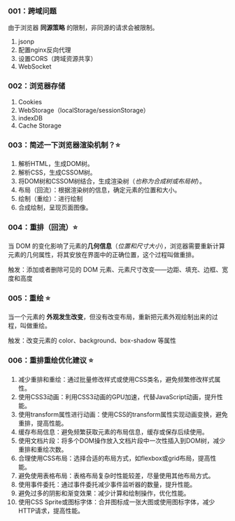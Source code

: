 ### 001：跨域问题

由于浏览器 **同源策略** 的限制，非同源的请求会被限制。

1. jsonp
2. 配置nginx反向代理
3. 设置CORS（跨域资源共享）
4. WebSocket

### 002：浏览器存储

1. Cookies
2. WebStorage（localStorage/sessionStorage）
3. indexDB
4. Cache Storage

### 003：简述一下浏览器渲染机制？⭐️

1. 解析HTML，生成DOM树。
2. 解析CSS，生成CSSOM树。
3. 将DOM树和CSSOM树结合，生成渲染树（*也称为合成树或布局树*）。
4. 布局（回流）：根据渲染树的信息，确定元素的位置和大小。
5. 绘制（重绘）：进行绘制
6. 合成绘制，呈现页面图像。

### 004：重排（回流）⭐️

当 DOM 的变化影响了元素的**几何信息**（*位置和尺寸大小*），浏览器需要重新计算元素的几何属性，将其安放在界面中的正确位置，这个过程叫做重排。 

触发：添加或者删除可见的 DOM 元素、元素尺寸改变——边距、填充、边框、宽度和高度

### 005：重绘 ⭐️

当一个元素的 **外观发生改变**，但没有改变布局，重新把元素外观绘制出来的过程，叫做重绘。 

触发：改变元素的 color、background、box-shadow 等属性

### 006：重排重绘优化建议 ⭐️

1. 减少重排和重绘：通过批量修改样式或使用CSS类名，避免频繁修改样式属性。
2. 使用CSS3动画：利用CSS3动画的GPU加速，代替JavaScript动画，提升性能。
3. 使用transform属性进行动画：使用CSS的transform属性实现动画变换，避免重排，提高性能。
4. 缓存布局信息：避免频繁获取元素的布局信息，缓存或保存后续使用。
5. 使用文档片段：将多个DOM操作放入文档片段中一次性插入到DOM树，减少重排和重绘次数。
6. 合理使用CSS布局：选择合适的布局方式，如flexbox或grid布局，提高性能。
7. 避免使用表格布局：表格布局复杂时性能较差，尽量使用其他布局方式。
8. 使用事件委托：通过事件委托减少事件监听器的数量，提升性能。
9. 避免过多的阴影和渐变效果：减少计算和绘制操作，优化性能。
10. 使用CSS Sprite或图标字体：合并图标成一张大图或使用图标字体，减少HTTP请求，提高性能。
